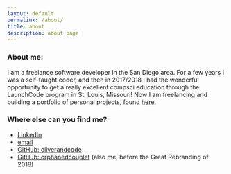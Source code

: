 ```yaml
---
layout: default
permalink: /about/
title: about
description: about page
---
```


### About me:
I am a freelance software developer in the San Diego area. For a few years I was a self-taught coder, and then in 2017/2018 I had the wonderful opportunity to get a really excellent compsci education through the LaunchCode program in St. Louis, Missouri! Now I am freelancing and building a portfolio of personal projects, found [here]({{site.url}}/projects).

### Where else can you find me?
* [LinkedIn](https://www.linkedin.com/in/oliver-ayers-090870a3/)
* [email](mailto:oliverdayers@gmail.com)
* [GitHub: oliverandcode](https://github.com/oliverandcode)
* [GitHub: orphanedcouplet](https://github.com/orphanedcouplet) (also me, before the Great Rebranding of 2018)

